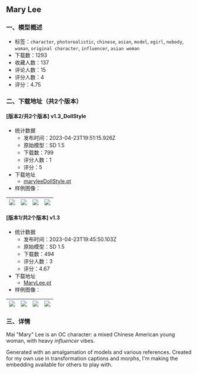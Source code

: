 ## Mary Lee
### 一、模型概述

- 标签：`character`, `photorealistic`, `chinese`, `asian`, `model`, `egirl`, `nobody`, `woman`, `original character`, `influencer`, `asian woman`
- 下载数：1293
- 收藏人数：137
- 评论人数：15
- 评分人数：4
- 评分：4.75

### 二、下载地址（共2个版本）

#### [版本2/共2个版本] v1.3_DollStyle

- 统计数据
  - 发布时间：2023-04-23T19:51:15.926Z
  - 原始模型：SD 1.5
  - 下载数：799
  - 评分人数：1
  - 评分：5
- 下载地址
  - [maryleeDollStyle.pt](https://civitai.com/api/download/models/53494)
- 样例图像：

| <img src="https://image.civitai.com/xG1nkqKTMzGDvpLrqFT7WA/06c16ffc-ed42-4afe-f28a-9b7139843600/width=450/578296.jpeg" /> | <img src="https://image.civitai.com/xG1nkqKTMzGDvpLrqFT7WA/cd78628e-8c34-4bdf-95d4-133823edae00/width=450/578326.jpeg" /> | <img src="https://image.civitai.com/xG1nkqKTMzGDvpLrqFT7WA/ef18fb2a-e5d1-410f-a9f8-dd8369374d00/width=450/578297.jpeg" /> | <img src="https://image.civitai.com/xG1nkqKTMzGDvpLrqFT7WA/667a3be2-879b-4c99-9320-65d484faf900/width=450/578302.jpeg" /> |
| ---- | ---- | ---- | ---- |

#### [版本1/共2个版本] v1.3

- 统计数据
  - 发布时间：2023-04-23T19:45:50.103Z
  - 原始模型：SD 1.5
  - 下载数：494
  - 评分人数：3
  - 评分：4.67
- 下载地址
  - [MaryLee.pt](https://civitai.com/api/download/models/39165)
- 样例图像：

| <img src="https://image.civitai.com/xG1nkqKTMzGDvpLrqFT7WA/e27e5b38-7f03-4b7b-9aec-93b7a0f9b40b/width=450/684280.jpeg" /> | <img src="https://image.civitai.com/xG1nkqKTMzGDvpLrqFT7WA/6aced3d6-1bdc-4137-5100-ffda28565d00/width=450/433944.jpeg" /> | <img src="https://image.civitai.com/xG1nkqKTMzGDvpLrqFT7WA/f0ff72db-32cc-4a1a-b0bf-1d2628af7e00/width=450/433712.jpeg" /> | <img src="https://image.civitai.com/xG1nkqKTMzGDvpLrqFT7WA/ec83c9ee-0026-4b01-c9b1-8af7e8fcfb00/width=450/433907.jpeg" /> |
| ---- | ---- | ---- | ---- |


### 三、详情
<p>Mai "Mary" Lee is an OC character: a mixed Chinese American young woman, with heavy <em>influencer</em> vibes.</p><p>Generated with an amalgamation of models and various references. Created for my own use in transformation captions and morphs, I'm making the embedding available for others to play with.</p>